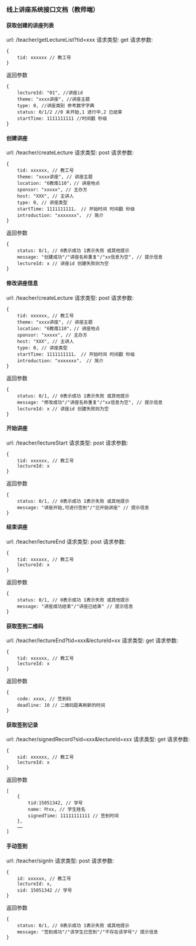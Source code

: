 ### 线上讲座系统接口文档（教师端）

#### 获取创建的讲座列表
url: /teacher/getLectureList?tid=xxx
请求类型: get
请求参数:
```
{
	tid: xxxxxx // 教工号
}
```
返回参数
```
{
	lectureId: "01", //讲座id
	theme: "xxxx讲座", //讲座主题
	type: 0, //讲座类别 参考数字字典
	status: 0/1/2 //0 未开始,1 进行中,2 已结束
	startTime: 1111111111 //时间戳 秒级
}
```
#### 创建讲座
url: /teacher/createLecture
请求类型: post
请求参数:
```
{
	tid: xxxxxx, // 教工号
	theme: "xxxx讲座", // 讲座主题
	location: "6教南110"，// 讲座地点
	sponsor: "xxxxx", // 主办方
	host: "XXX", // 主讲人
	type: 0, // 讲座类型
	startTime: 1111111111， // 开始时间 时间戳 秒级
	introduction: "xxxxxxx"， // 简介
}
```
返回参数
```
{
	status: 0/1, // 0表示成功 1表示失败 或其他提示
	message: "创建成功"/"讲座名称重复"/"xx信息为空", // 提示信息 
	lectureId: x // 讲座id 创建失败则为空
}
```
#### 修改讲座信息
url: /teacher/createLecture
请求类型: post
请求参数:
```
{
	tid: xxxxxx, // 教工号
	theme: "xxxx讲座", // 讲座主题
	location: "6教南110"，// 讲座地点
	sponsor: "xxxxx", // 主办方
	host: "XXX", // 主讲人
	type: 0, // 讲座类型
	startTime: 1111111111， // 开始时间 时间戳 秒级
	introduction: "xxxxxxx"， // 简介
}
```
返回参数
```
{
	status: 0/1, // 0表示成功 1表示失败 或其他提示
	message: "修改成功"/"讲座名称重复"/"xx信息为空", // 提示信息 
	lectureId: x // 讲座id 创建失败则为空
}
```
#### 开始讲座
url: /teacher/lectureStart
请求类型: post
请求参数:
```
{
	tid: xxxxxx, // 教工号
	lectureId: x
}
```
返回参数
```
{
	status: 0/1, // 0表示成功 1表示失败 或其他提示
	message: "讲座开始,可进行签到"/"已开始讲座" // 提示信息 
}
```
#### 结束讲座
url: /teacher/lectureEnd
请求类型: post
请求参数:
```
{
	tid: xxxxxx, // 教工号
	lectureId: x
}
```
返回参数
```
{
	status: 0/1, // 0表示成功 1表示失败 或其他提示
	message: "讲座成功结束"/"讲座已结束" // 提示信息 
}
```
#### 获取签到二维码
url: /teacher/lectureEnd?tid=xxx&lectureId=xx
请求类型: get
请求参数:
```
{
	tid: xxxxxx, // 教工号
	lectureId: x
}
```
返回参数
```
{
	code: xxxx, // 签到码
	deadline: 10 // 二维码距离刷新的时间
}
```
#### 获取签到记录
url: /teacher/signedRecord?sid=xxx&lectureId=xxx
请求类型: get
请求参数:
```
{
	sid: xxxxxx, // 教工号
	lectureId: x
}
```
返回参数
```
[
	{
		tid:15051342, // 学号
		name: 叶xx, // 学生姓名
		signedTime: 11111111111 // 签到时间
	},
	……
]
```
#### 手动签到
url:  /teacher/signIn
请求类型: post
请求参数:
```
{
	id: xxxxxx, // 教工号
	lectureId: x,
	sid: 15051342 // 学号
}
```
返回参数
```
{
	status: 0/1, // 0表示成功 1表示失败 或其他提示
	message: "签到成功"/"该学生已签到"/"不存在该学号"/ 提示信息 
}
```
